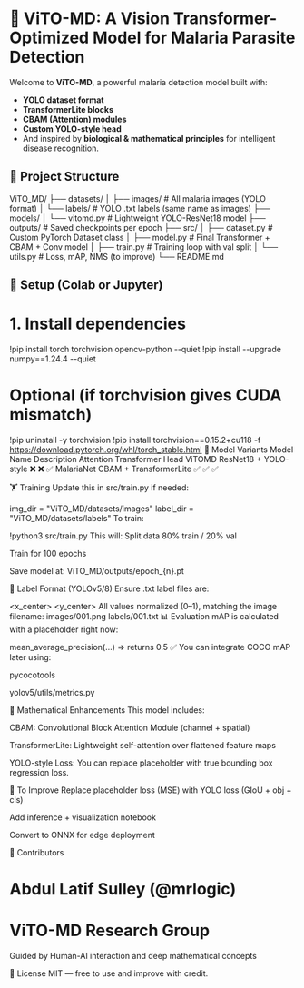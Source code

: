 # 🧬 ViTO-MD: A Vision Transformer-Optimized Model for Malaria Parasite Detection

Welcome to **ViTO-MD**, a powerful malaria detection model built with:
- **YOLO dataset format**
- **TransformerLite blocks**
- **CBAM (Attention) modules**
- **Custom YOLO-style head**
- And inspired by **biological & mathematical principles** for intelligent disease recognition.

## 📂 Project Structure

ViTO_MD/
├── datasets/
│ ├── images/ # All malaria images (YOLO format)
│ └── labels/ # YOLO .txt labels (same name as images)
├── models/
│ └── vitomd.py # Lightweight YOLO-ResNet18 model
├── outputs/ # Saved checkpoints per epoch
├── src/
│ ├── dataset.py # Custom PyTorch Dataset class
│ ├── model.py # Final Transformer + CBAM + Conv model
│ ├── train.py # Training loop with val split
│ └── utils.py # Loss, mAP, NMS (to improve)
└── README.md




## 🚀 Setup (Colab or Jupyter)

# 1. Install dependencies
!pip install torch torchvision opencv-python --quiet
!pip install --upgrade numpy==1.24.4 --quiet

# Optional (if torchvision gives CUDA mismatch)
!pip uninstall -y torchvision
!pip install torchvision==0.15.2+cu118 -f https://download.pytorch.org/whl/torch_stable.html
🧠 Model Variants
Model Name	Description	Attention	Transformer	Head
ViTOMD	ResNet18 + YOLO-style	❌	❌	✅
MalariaNet	CBAM + TransformerLite	✅	✅	✅

🏋️ Training
Update this in src/train.py if needed:

img_dir = "ViTO_MD/datasets/images"
label_dir = "ViTO_MD/datasets/labels"
To train:


!python3 src/train.py
This will:
Split data 80% train / 20% val

Train for 100 epochs

Save model at: ViTO_MD/outputs/epoch_{n}.pt

🧪 Label Format (YOLOv5/8)
Ensure .txt label files are:


<class> <x_center> <y_center> <width> <height>
All values normalized (0–1), matching the image filename:
images/001.png
labels/001.txt
📊 Evaluation
mAP is calculated with a placeholder right now:


mean_average_precision(...) => returns 0.5
✅ You can integrate COCO mAP later using:

pycocotools

yolov5/utils/metrics.py

🧠 Mathematical Enhancements
This model includes:

CBAM: Convolutional Block Attention Module (channel + spatial)

TransformerLite: Lightweight self-attention over flattened feature maps

YOLO-style Loss: You can replace placeholder with true bounding box regression loss.

📝 To Improve
Replace placeholder loss (MSE) with YOLO loss (GIoU + obj + cls)

Add inference + visualization notebook

Convert to ONNX for edge deployment

🤝 Contributors
# Abdul Latif Sulley (@mrlogic)

# ViTO-MD Research Group

Guided by Human-AI interaction and deep mathematical concepts

📌 License
MIT — free to use and improve with credit.

